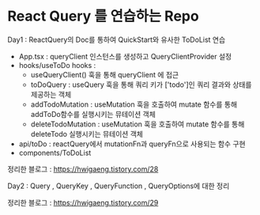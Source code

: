 # React Query 를 연습하는 Repo

Day1 : ReactQuery의 Doc를 통하여 QuickStart와 유사한 ToDoList 연습
  - App.tsx : queryClient 인스턴스를 생성하고 QueryClientProvider 설정
  - hooks/useToDo hooks : 
    - useQueryClient() 훅을 통해 queryClient 에 접근
    - toDoQuery :  useQuery 훅을 통해 쿼리 키가 ['todo']인 쿼리 결과와 상태를 제공하는 객체
    - addTodoMutation : useMutation 훅을 호출하여 mutate 함수를 통해 addToDo함수를 실행시키는 뮤테이션 객체
    - deleteTodoMutation : useMutation 훅을 호출하여 mutate 함수를 통해 deleteTodo 실행시키는 뮤테이션 객체
  - api/toDo : reactQuery에서 mutationFn과 queryFn으로 사용되는 함수 구현
  - components/ToDoList

정리한 블로그 : https://hwigaeng.tistory.com/28

Day2 : Query , QueryKey , QueryFunction , QueryOptions에 대한 정리

정리한 블로그 : https://hwigaeng.tistory.com/29
